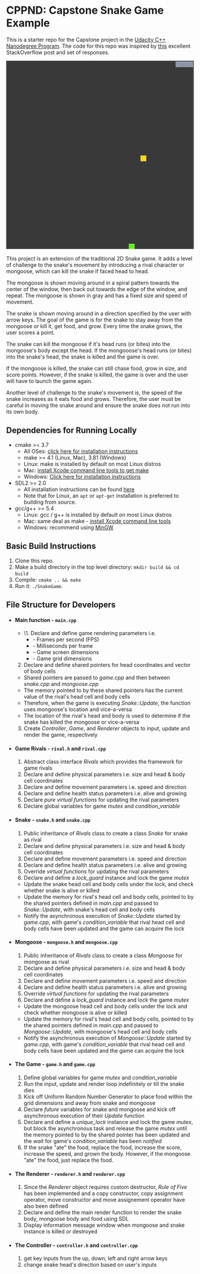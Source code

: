 # CPPND: Capstone Snake Game Example

This is a starter repo for the Capstone project in the [Udacity C++ Nanodegree Program](https://www.udacity.com/course/c-plus-plus-nanodegree--nd213). The code for this repo was inspired by [this](https://codereview.stackexchange.com/questions/212296/snake-game-in-c-with-sdl) excellent StackOverflow post and set of responses.

<img src="snake_mongoose_game.gif"/>

This project is an extension of the traditional 2D Snake game. It adds a level of challenge to the snake's movement by introducing a rival character or mongoose, which can kill the snake if faced head to head.

The mongoose is shown moving around in a spiral pattern towards the center of the window, then back out towards the edge of the window, and repeat. The mongoose is shown in gray and has a fixed size and speed of movement.

The snake is shown moving around in a direction specified by the user with arrow keys. The goal of the game is for the snake to stay away from the mongoose or kill it, get food, and grow. Every time the snake grows, the user scores a point.

The snake can kill the mongoose if it's head runs (or bites) into the mongoose's body except the head. If the mongooose's head runs (or bites) into the snake's head, the snake is killed and the game is over.

If the mongoose is killed, the snake can still chase food, grow in size, and score points. However, if the snake is killed, the game is over and the user will have to launch the game again.

Another level of challenge to the snake's movement is, the speed of the snake increases as it eats food and grows. Therefore, the user must be careful in moving the snake around and ensure the snake does not run into its own body.


## Dependencies for Running Locally
* cmake >= 3.7
  * All OSes: [click here for installation instructions](https://cmake.org/install/)
  * make >= 4.1 (Linux, Mac), 3.81 (Windows)
  * Linux: make is installed by default on most Linux distros
  * Mac: [install Xcode command line tools to get make](https://developer.apple.com/xcode/features/)
  * Windows: [Click here for installation instructions](http://gnuwin32.sourceforge.net/packages/make.htm)
* SDL2 >= 2.0
  * All installation instructions can be found [here](https://wiki.libsdl.org/Installation)
  * Note that for Linux, an `apt` or `apt-get` installation is preferred to building from source.
* gcc/g++ >= 5.4
  * Linux: gcc / g++ is installed by default on most Linux distros
  * Mac: same deal as make - [install Xcode command line tools](https://developer.apple.com/xcode/features/)
  * Windows: recommend using [MinGW](http://www.mingw.org/)

## Basic Build Instructions

1. Clone this repo.
2. Make a build directory in the top level directory: `mkdir build && cd build`
3. Compile: `cmake .. && make`
4. Run it: `./SnakeGame`.

## File Structure for Developers

* #### Main function - `main.cpp`

  * \1. Declare and define game rendering parameters i.e.
      * \- Frames per second (FPS)
      * \- Milliseconds per frame
      * \- Game screen dimensions
      * \- Game grid dimensions
  2. Declare and define shared pointers for head coordinates and vector of body cells  
    - Shared pointers are passed to _game.cpp_ and then between _snake.cpp_ and _mongoose.cpp_
    - The memory pointed to by these shared pointers has the current value of the rival's head cell and body cells
    - Therefore, when the game is executing _Snake::Update_, the function uses mongoose's location and vice-a-versa
    - The location of the rival's head and body is used to determine if the snake has killed the mongoose or vice-a-versa
  3. Create _Controller_, _Game_, and _Renderer_ objects to input, update and render the game, respectively

* #### Game Rivals - `rival.h` and `rival.cpp`

  1. Abstract class interface _Rivals_ which provides the framework for game rivals
  2. Declare and define physical parameters i.e. size and head & body cell coordinates
  3. Declare and define movement parameters i.e. speed and direction
  4. Declare and define health status parameters i.e. alive and growing
  5. Declare _pure virtual functions_ for updating the rival parameters
  6. Declare global variables for game _mutex_ and _condition\_variable_

* #### Snake - `snake.h` and `snake.cpp`

  1. Public inheritance of _Rivals_ class to create a class _Snake_ for snake as rival
  2. Declare and define physical parameters i.e. size and head & body cell coordinates
  3. Declare and define movement parameters i.e. speed and direction
  4. Declare and define health status parameters i.e. alive and growing
  5. Override _virtual functions_ for updating the rival parameters
  6. Declare and define a _lock\_guard_ instance and lock the game _mutex_  
    - Update the snake head cell and body cells under the lock, and check whether snake is alive or killed
    - Update the memory for rival's head cell and body cells, pointed to by the shared pointers defined in _main.cpp_ and passed to _Snake::Update_, with snake's head cell and body cells
    - Notify the asynchronous execution of _Snake::Update_ started by _game.cpp_, with game's _condition\_variable_ that rival head cell and body cells have been updated and the game can acquire the lock

* #### Mongoose - `mongoose.h` and `mongoose.cpp`

  1. Public inheritance of _Rivals_ class to create a class _Mongoose_ for mongoose as rival
  2. Declare and define physical parameters i.e. size and head & body cell coordinates
  3. Declare and define movement parameters i.e. speed and direction
  4. Declare and define health status parameters i.e. alive and growing
  5. Override _virtual functions_ for updating the rival parameters
  6. Declare and define a _lock\_guard_ instance and lock the game _mutex_  
    - Update the mongoose head cell and body cells under the lock and check whether mongoose is alive or killed
    - Update the memory for rival's head cell and body cells, pointed to by the shared pointers defined in _main.cpp_ and passed to _Mongoose::Update_, with mongoose's head cell and body cells
    - Notify the asynchronous execution of _Mongoose::Update_ started by _game.cpp_, with game's _condition\_variable_ that rival head cell and body cells have been updated and the game can acquire the lock 

* #### The Game - `game.h` and `game.cpp`

  1. Define global variables for game _mutex_ and _condition\_variable_
  2. Run the input, update and render loop indefinitely or till the snake dies
  3. Kick off Uniform Random Number Generator to place food within the grid dimensions and away from snake and mongoose
  4. Declare _future_ variables for snake and mongoose and kick off asynchronous execution of their _Update_ function
  5. Declare and define a _unique\_lock_ instance and lock the game _mutex_, but block the asynchronous task and release the game _mutex_ until the memory pointed to by the shared pointer has been updated and the _wait_ for game's _condition\_variable_ has been _notified_
  6. If the snake "ate" the food, replace the food, increase the score, increase the speed, and grown the body. However, if the mongoose "ate" the food, just replace the food.

* #### The Renderer - `renderer.h` and `renderer.cpp`

  1. Since the _Renderer_ object requires custom destructor, _Rule of Five_ has been implemented and a copy constructor, copy assignment operator, move constructor and move assignement operator have also been defined
  2. Declare and define the main render function to render the snake body, mongoose body and food using SDL
  3. Display information message window when mongoose and snake instance is killed or destroyed 

* #### The Controller - `controller.h` and `controller.cpp`
  1. get key inputs from the up, down, left and right arrow keys
  2. change snake head's direction based on user's inputs